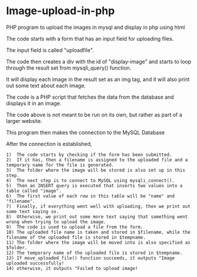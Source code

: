 # Image-upload-in-php
PHP program to upload the images in mysql and display in php using html


The code starts with a form that has an input field for uploading files.

The input field is called "uploadfile".

The code then creates a div with the id of "display-image" and starts to loop through the result set from mysqli_query() function.

It will display each image in the result set as an img tag, and it will also print out some text about each image.

The code is a PHP script that fetches the data from the database and displays it in an image.

The code above is not meant to be run on its own, but rather as part of a larger website.

This program then makes the connection to the MySQL Database 

After the connection is established, 

    1)  The code starts by checking if the form has been submitted.
    2)  If it has, then a filename is assigned to the uploaded file and a temporary name for the file is generated.
    3)  The folder where the image will be stored is also set up in this step.
    4)  The next step is to connect to MySQL using mysqli_connect().
    5)  Then an INSERT query is executed that inserts two values into a table called "image".
    6)  The first value of each row in this table will be "name" and "filename".
    7)  Finally, if everything went well with uploading, then we print out some text saying so.
    8)  Otherwise, we print out some more text saying that something went wrong when trying to upload the image.
    9)  The code is used to upload a file from the form.
    10) The uploaded file name is taken and stored in $filename, while the filename of the uploaded file is stored in $tempname.
    11) The folder where the image will be moved into is also specified as $folder.
    12) The temporary name of the uploaded file is stored in $tempname.
    13) If move_uploaded_file() function succeeds, it outputs "Image uploaded successfully!
    14) otherwise, it outputs "Failed to upload image!
    